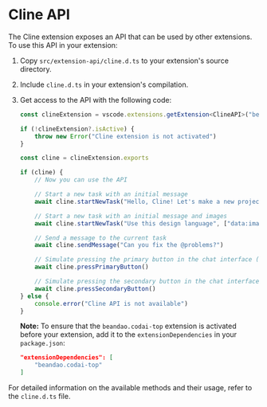 # Cline API

The Cline extension exposes an API that can be used by other extensions. To use this API in your extension:

1. Copy `src/extension-api/cline.d.ts` to your extension's source directory.
2. Include `cline.d.ts` in your extension's compilation.
3. Get access to the API with the following code:

    ```ts
    const clineExtension = vscode.extensions.getExtension<ClineAPI>("beandao.codai-top")

    if (!clineExtension?.isActive) {
    	throw new Error("Cline extension is not activated")
    }

    const cline = clineExtension.exports

    if (cline) {
    	// Now you can use the API

    	// Start a new task with an initial message
    	await cline.startNewTask("Hello, Cline! Let's make a new project...")

    	// Start a new task with an initial message and images
    	await cline.startNewTask("Use this design language", ["data:image/webp;base64,..."])

    	// Send a message to the current task
    	await cline.sendMessage("Can you fix the @problems?")

    	// Simulate pressing the primary button in the chat interface (e.g. 'Save' or 'Proceed While Running')
    	await cline.pressPrimaryButton()

    	// Simulate pressing the secondary button in the chat interface (e.g. 'Reject')
    	await cline.pressSecondaryButton()
    } else {
    	console.error("Cline API is not available")
    }
    ```

    **Note:** To ensure that the `beandao.codai-top` extension is activated before your extension, add it to the `extensionDependencies` in your `package.json`:

    ```json
    "extensionDependencies": [
        "beandao.codai-top"
    ]
    ```

For detailed information on the available methods and their usage, refer to the `cline.d.ts` file.
